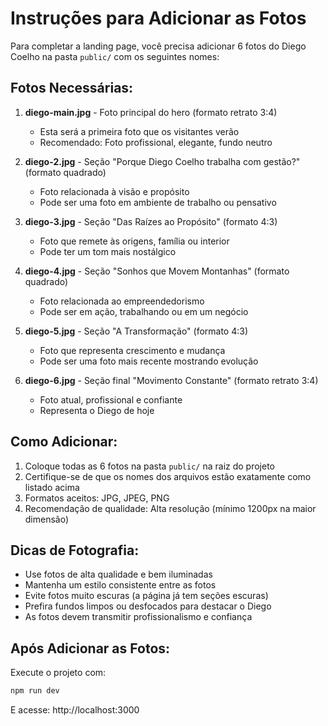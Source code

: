 # Instruções para Adicionar as Fotos

Para completar a landing page, você precisa adicionar 6 fotos do Diego Coelho na pasta `public/` com os seguintes nomes:

## Fotos Necessárias:

1. **diego-main.jpg** - Foto principal do hero (formato retrato 3:4)
   - Esta será a primeira foto que os visitantes verão
   - Recomendado: Foto profissional, elegante, fundo neutro

2. **diego-2.jpg** - Seção "Porque Diego Coelho trabalha com gestão?" (formato quadrado)
   - Foto relacionada à visão e propósito
   - Pode ser uma foto em ambiente de trabalho ou pensativo

3. **diego-3.jpg** - Seção "Das Raízes ao Propósito" (formato 4:3)
   - Foto que remete às origens, família ou interior
   - Pode ter um tom mais nostálgico

4. **diego-4.jpg** - Seção "Sonhos que Movem Montanhas" (formato quadrado)
   - Foto relacionada ao empreendedorismo
   - Pode ser em ação, trabalhando ou em um negócio

5. **diego-5.jpg** - Seção "A Transformação" (formato 4:3)
   - Foto que representa crescimento e mudança
   - Pode ser uma foto mais recente mostrando evolução

6. **diego-6.jpg** - Seção final "Movimento Constante" (formato retrato 3:4)
   - Foto atual, profissional e confiante
   - Representa o Diego de hoje

## Como Adicionar:

1. Coloque todas as 6 fotos na pasta `public/` na raiz do projeto
2. Certifique-se de que os nomes dos arquivos estão exatamente como listado acima
3. Formatos aceitos: JPG, JPEG, PNG
4. Recomendação de qualidade: Alta resolução (mínimo 1200px na maior dimensão)

## Dicas de Fotografia:

- Use fotos de alta qualidade e bem iluminadas
- Mantenha um estilo consistente entre as fotos
- Evite fotos muito escuras (a página já tem seções escuras)
- Prefira fundos limpos ou desfocados para destacar o Diego
- As fotos devem transmitir profissionalismo e confiança

## Após Adicionar as Fotos:

Execute o projeto com:
```bash
npm run dev
```

E acesse: http://localhost:3000
